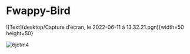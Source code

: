 # Fwappy-Bird

![Text](desktop/Capture d’écran, le 2022-06-11 à 13.32.21.pgn){width=50 height=50}


![6jctm4](https://user-images.githubusercontent.com/94491658/173199174-0451ffdc-9592-44f8-97e4-0e76686164e8.gif)


